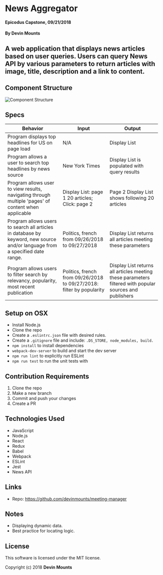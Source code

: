 # News Aggregator

#### Epicodus Capstone, 09/21/2018

#### By Devin Mounts

## A web application that displays news articles based on user queries. Users can query News API by various parameters to return articles with image, title, description and a link to content.  

## Component Structure
![Component Structure](./src/public/component-tree.png)

## Specs

| Behavior | Input | Output |
|----------|-------|--------|
| Program displays top headlines for US on page load | N/A| Display List |
| Program allows a user to search top headlines by news source | New York Times | Display List is populated with query results |
| Program allows user to view results, navigating through multiple 'pages' of content when applicable | Display List: page 1 20 articles; Click: page 2  | Page 2 Display List shows following 20 articles |
| Program allows users to search all articles in database by keyword, new source and/or language from a specified date range. | Politics, french from 09/26/2018 to 09/27/2018 | Display List returns all articles meeting these parameters |
| Program allows users to filter search by relevancy, popularity, most recent publication | Politics, french from 09/26/2018 to 09/27/2018: filter by popularity | Display List returns all articles meeting these parameters filtered with popular sources and publishers |


## Setup on OSX

* Install Node.js
* Clone the repo
* Create a `.eslintrc.json` file with desired rules.
* Create a `.gitignore` file and include: `.DS_STORE, node_modules, build.`
* `npm install` to install dependencies
* `webpack-dev-server` to build and start the dev server
* `npm run lint` to explicitly run ESLint
* `npm run test` to run the unit tests with

## Contribution Requirements

1. Clone the repo
1. Make a new branch
1. Commit and push your changes
1. Create a PR

## Technologies Used

* JavaScript
* Node.js
* React
* Redux
* Babel
* Webpack
* ESLint
* Jest
* News API

## Links

* Repo: https://github.com/devinmounts/meeting-manager

## Notes

* Displaying dynamic data.
* Best practice for locating logic.

## License

This software is licensed under the MIT license.

Copyright (c) 2018 **Devin Mounts**
